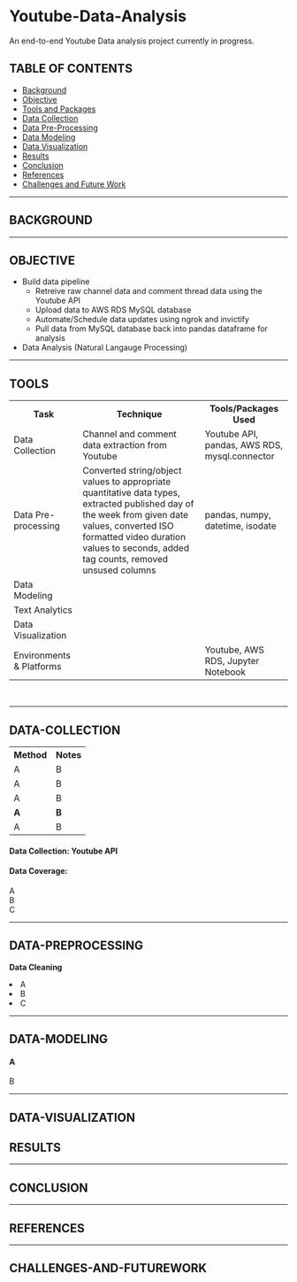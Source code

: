 # Youtube-Data-Analysis
 
An end-to-end Youtube Data analysis project currently in progress.

## TABLE OF CONTENTS

* [Background](#background)
* [Objective](#objective)
* [Tools and Packages](#tools)
* [Data Collection](#data-collection)
* [Data Pre-Processing](#data-preprocessing)
* [Data Modeling](#data-modeling)
* [Data Visualization](#data-visualization)
* [Results](#results)
* [Conclusion](#conclusion)
* [References](#references)
* [Challenges and Future Work](#challenges-and-futurework)

<hr>

## BACKGROUND 


<hr>

## OBJECTIVE 
* Build data pipeline
  * Retreive raw channel data and comment thread data using the Youtube API
  * Upload data to AWS RDS MySQL database
  * Automate/Schedule data updates using ngrok and invictify
  * Pull data from MySQL database back into pandas dataframe for analysis
* Data Analysis (Natural Langauge Processing)

<hr> 

## TOOLS

<table style="width:100%">
  <tr>
    <th>Task</th>
    <th>Technique</th> 
    <th>Tools/Packages Used</th>
  </tr>
  <tr>
    <td>Data Collection</td>
    <td>Channel and comment data extraction from Youtube</td> 
    <td>Youtube API, pandas, AWS RDS, mysql.connector</td>
  </tr>
  <tr>
    <td>Data Pre-processing</td>
    <td>Converted string/object values to appropriate quantitative data types, extracted published day of the week from given date values, converted ISO formatted video duration values to seconds, added tag counts, removed unsused columns</td> 
    <td>pandas, numpy, datetime, isodate</td>
  </tr>
  <tr>
    <td>Data Modeling</td>
    <td></td> 
    <td></td>
  </tr>
  <tr>
    <td>Text Analytics</td>
    <td></td> 
    <td></td>
  </tr>
  <tr>
    <td>Data Visualization</td>
    <td></td> 
    <td></td>
  </tr>
  <tr>
    <td>Environments & Platforms</td>
    <td></td> 
    <td>Youtube, AWS RDS, Jupyter Notebook</td>
  </tr>
</table><br>

<hr>

## DATA-COLLECTION 

<table style="width:100%">
  <tr>
    <th>Method</th>
    <th>Notes</th> 
  </tr>
  <tr>
    <td>A</td>
    <td>B</td> 
  </tr>
  <tr>
    <td>A</td>
    <td>B</td> 
  </tr>
  <tr>
    <td>A</td>
    <td>B</td> 
  </tr>
  <tr>
    <td><b>A</b></td>
    <td><b>B</b></td> 
  </tr>
  <tr>
    <td>A</td>
    <td>B</td> 
  </tr>
</table>

<h4> Data Collection: Youtube API </h4>

<h4> Data Coverage: </h4> A <br>
B <br>
C <br>

<hr>

## DATA-PREPROCESSING

<b> Data Cleaning </b> 

<li> A </li> 
<li> B </li> 
<li> C </li> 

<hr>

## DATA-MODELING

<h4> A </h4>
B

<hr>

## DATA-VISUALIZATION 


## RESULTS 

<hr>

## CONCLUSION 


<hr>

## REFERENCES 


<hr>

## CHALLENGES-AND-FUTUREWORK 
